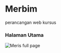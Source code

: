 # Merbim
perancangan web kursus

### Halaman Utama

![Meris full page](https://user-images.githubusercontent.com/64608225/88280020-44299200-cd0f-11ea-8b1b-412fd6332423.png)

